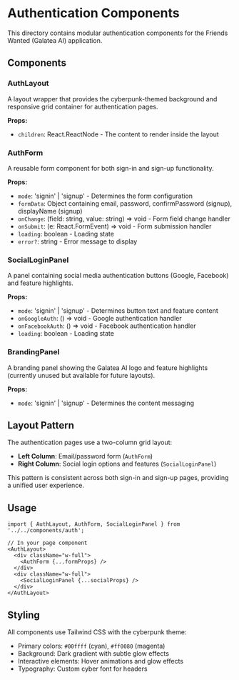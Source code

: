 # Authentication Components

This directory contains modular authentication components for the Friends Wanted (Galatea AI) application.

## Components

### AuthLayout
A layout wrapper that provides the cyberpunk-themed background and responsive grid container for authentication pages.

**Props:**
- `children`: React.ReactNode - The content to render inside the layout

### AuthForm
A reusable form component for both sign-in and sign-up functionality.

**Props:**
- `mode`: 'signin' | 'signup' - Determines the form configuration
- `formData`: Object containing email, password, confirmPassword (signup), displayName (signup)
- `onChange`: (field: string, value: string) => void - Form field change handler
- `onSubmit`: (e: React.FormEvent) => void - Form submission handler  
- `loading`: boolean - Loading state
- `error?`: string - Error message to display

### SocialLoginPanel
A panel containing social media authentication buttons (Google, Facebook) and feature highlights.

**Props:**
- `mode`: 'signin' | 'signup' - Determines button text and feature content
- `onGoogleAuth`: () => void - Google authentication handler
- `onFacebookAuth`: () => void - Facebook authentication handler
- `loading`: boolean - Loading state

### BrandingPanel
A branding panel showing the Galatea AI logo and feature highlights (currently unused but available for future layouts).

**Props:**
- `mode`: 'signin' | 'signup' - Determines the content messaging

## Layout Pattern

The authentication pages use a two-column grid layout:

- **Left Column**: Email/password form (`AuthForm`)
- **Right Column**: Social login options and features (`SocialLoginPanel`)

This pattern is consistent across both sign-in and sign-up pages, providing a unified user experience.

## Usage

```tsx
import { AuthLayout, AuthForm, SocialLoginPanel } from '../../components/auth';

// In your page component
<AuthLayout>
  <div className="w-full">
    <AuthForm {...formProps} />
  </div>
  <div className="w-full">
    <SocialLoginPanel {...socialProps} />
  </div>
</AuthLayout>
```

## Styling

All components use Tailwind CSS with the cyberpunk theme:
- Primary colors: `#00ffff` (cyan), `#ff0080` (magenta)
- Background: Dark gradient with subtle glow effects
- Interactive elements: Hover animations and glow effects
- Typography: Custom cyber font for headers
